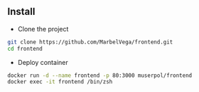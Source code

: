 ## Install

* Clone the project
```sh
git clone https://github.com/MarbelVega/frontend.git
cd frontend
```

* Deploy container
```sh
docker run -d --name frontend -p 80:3000 muserpol/frontend
docker exec -it frontend /bin/zsh
```
 